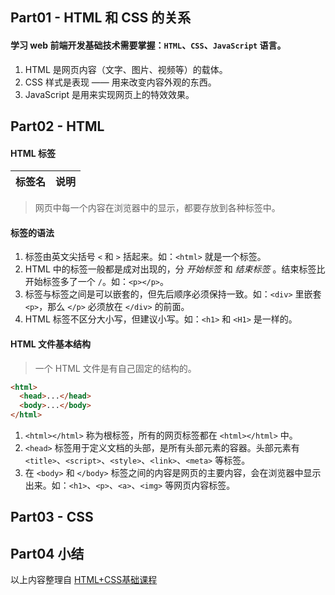 ## Part01 - HTML 和 CSS 的关系 ##
#### 学习 web 前端开发基础技术需要掌握：`HTML`、`CSS`、`JavaScript` 语言。 ####
1. HTML 是网页内容（文字、图片、视频等）的载体。
2. CSS 样式是表现 —— 用来改变内容外观的东西。
3. JavaScript 是用来实现网页上的特效效果。
## Part02 - HTML ##
#### HTML 标签 ####
| 标签名       | 说明                       |
| ------------ |:------------------------- |
> 网页中每一个内容在浏览器中的显示，都要存放到各种标签中。
#### 标签的语法 ####
1. 标签由英文尖括号 `<` 和 `>` 括起来。如：`<html>` 就是一个标签。
2. HTML 中的标签一般都是成对出现的，分 _开始标签_ 和 _结束标签_ 。结束标签比开始标签多了一个 `/`。如：`<p></p>`。
3. 标签与标签之间是可以嵌套的，但先后顺序必须保持一致。如：`<div>` 里嵌套 `<p>`，那么 `</p>` 必须放在 `</div>` 的前面。
4. HTML 标签不区分大小写，但建议小写。如：`<h1>` 和 `<H1>` 是一样的。
#### HTML 文件基本结构 ####
> 一个 HTML 文件是有自己固定的结构的。
```html
<html>
  <head>...</head>
  <body>...</body>
</html>
```
1. `<html></html>` 称为根标签，所有的网页标签都在 `<html></html>` 中。
2. `<head>` 标签用于定义文档的头部，是所有头部元素的容器。头部元素有 `<title>`、`<script>`、`<style>`、`<link>`、`<meta>` 等标签。
3. 在 `<body>` 和 `</body>` 标签之间的内容是网页的主要内容，会在浏览器中显示出来。如：`<h1>`、`<p>`、`<a>`、`<img>` 等网页内容标签。
## Part03 - CSS ##

## Part04 小结 ##
以上内容整理自 [HTML+CSS基础课程](http://www.imooc.com/learn/9 'HTML+CSS基础课程')
